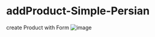 # addProduct-Simple-Persian
create Product with Form
![image](https://github.com/Alirewa/addProduct-Simple-farsi/assets/80244075/ce221754-d886-40d8-9fc9-8b0258b050f8)

